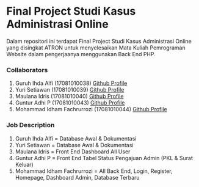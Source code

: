 # Final Project Studi Kasus Administrasi Online 
Dalam repositori ini terdapat Final Project Studi Kasus Administrasi Online yang disingkat ATRON untuk menyelesaikan Mata Kuliah Pemrograman Website dalam pengerjaanya menggunakan Back End PHP. 

### Collaborators

1. Guruh Ihda Alfi (17081010038) [Github Profile](https://github.com/guruhalfi)
2. Yuri Setiawan (17081010039) [Github Profile](https://github.com/yurisetiawan43)
3. Maulana Idris (17081010040) [Github Profile](https://github.com/maulidr17)
4. Guntur Adhi P (17081010043) [Github Profile](https://github.com/GugunAP)
5. Mohammad Idham Fachrurrozi (17081010044) [Github Profile](github.com/idhamozi)

### Job Description

1. Guruh Ihda Alfi = Database Awal & Dokumentasi
2. Yuri Setiawan = Database Awal & Dokumentasi
3. Maulana Idris = Front End Dashboard All User 
4. Guntur Adhi P = Front End Tabel Status Pengajuan Admin (PKL & Surat Keluar)
5. Mohammad Idham Fachrurrozi = All Back End, Login, Register, Homepage, Dashboard Admin, Database Terbaru
